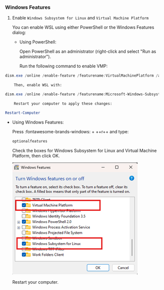 ### Windows Features

1. Enable `Windows Subsystem for Linux` and `Virtual Machine Platform`

    You can enable WSL using either PowerShell or the Windows Features dialog:

    * Using PowerShell:

        Open PowerShell as an administrator (right-click and select "Run as administrator").

        Run the following command to enable VMP:
```powershell title="PowerShell"
dism.exe /online /enable-feature /featurename:VirtualMachinePlatform /all /norestart
```

        Then, enable WSL with:
```powershell title="PowerShell"
dism.exe /online /enable-feature /featurename:Microsoft-Windows-Subsystem-Linux /all /norestart
```

        Restart your computer to apply these changes:
```powershell title="PowerShell"
Restart-Computer
```

* Using Windows Features:

    Press :fontawesome-brands-windows: + ++r++ and type:
    ```sh title="Run"
    optionalfeatures
    ```

    Check the boxes for Windows Subsystem for Linux and Virtual Machine Platform, then click OK.

    ![Windows Features](../assets/getting-started/windows-features.png/)

    Restart your computer.
